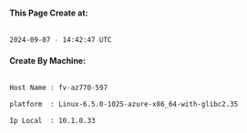 
   
#### This Page Create at:

```bash

2024-09-07 - 14:42:47 UTC

```

#### Create By Machine:

```bash

Host Name : fv-az770-597

platform  : Linux-6.5.0-1025-azure-x86_64-with-glibc2.35

Ip Local  : 10.1.0.33

```

